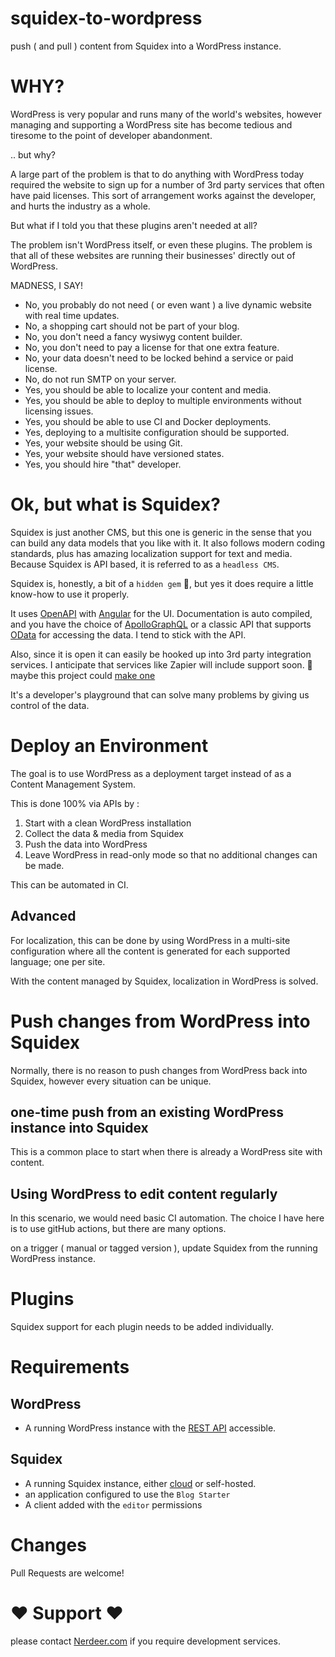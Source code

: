 # squidex-to-wordpress #

push ( and pull ) content from Squidex into a WordPress instance.

# WHY? #

WordPress is very popular and runs many of the world's websites, however managing and supporting a WordPress site has 
become tedious and tiresome to the point of developer abandonment. 

.. but why?

A large part of the problem is that to do anything with WordPress today required the website to sign up for a number of 3rd party services that often have paid licenses. This sort of arrangement works against the developer, and hurts the industry as a whole.

But what if I told you that these plugins aren't needed at all? 

The problem isn't WordPress itself, or even these plugins. The problem is that all of these websites are running their businesses' directly out of WordPress.

MADNESS, I SAY!

* No, you probably do not need ( or even want ) a live dynamic website with real time updates.
* No, a shopping cart should not be part of your blog.
* No, you don't need a fancy wysiwyg content builder.
* No, you don't need to pay a license for that one extra feature.
* No, your data doesn't need to be locked behind a service or paid license.
* No, do not run SMTP on your server.
* Yes, you should be able to localize your content and media.
* Yes, you should be able to deploy to multiple environments without licensing issues.
* Yes, you should be able to use CI and Docker deployments.
* Yes, deploying to a multisite configuration should be supported.
* Yes, your website should be using Git.
* Yes, your website should have versioned states.
* Yes, you should hire "that" developer.


# Ok, but what is Squidex? #

Squidex is just another CMS, but this one is generic in the sense that you can build any data models that you like with it.
It also follows modern coding standards, plus has amazing localization support for text and media.
Because Squidex is API based, it is referred to as a `headless CMS`.

Squidex is, honestly, a bit of a `hidden gem` :gem:, but yes it does require a little know-how to use it properly.

It uses [OpenAPI](https://openai.com/api/) with [Angular](https://angular.dev/) for the UI. Documentation is auto compiled, and you have the choice of [ApolloGraphQL](https://www.apollographql.com/) or a classic API that supports [OData](https://www.odata.org/getting-started/understand-odata-in-6-steps/) for accessing the data. I tend to stick with the API.

Also, since it is open it can easily be hooked up into 3rd party integration services. I anticipate that services like Zapier will include support soon. :thinking: maybe this project could [make one](https://platform.zapier.com/publish/public-integration)

It's a developer's playground that can solve many problems by giving us control of the data.


# Deploy an Environment #

The goal is to use WordPress as a deployment target instead of as a Content Management System.

This is done 100% via APIs by :

1) Start with a clean WordPress installation 
2) Collect the data & media from Squidex 
3) Push the data into WordPress
4) Leave WordPress in read-only mode so that no additional changes can be made.

This can be automated in CI.

## Advanced ##

For localization, this can be done by using WordPress in a multi-site configuration where all the content is generated for each supported language; one per site.

With the content managed by Squidex, localization in WordPress is solved.

# Push changes from WordPress into Squidex #

Normally, there is no reason to push changes from WordPress back into Squidex, however every situation can be unique.

## one-time push from an existing WordPress instance into Squidex ##

This is a common place to start when there is already a WordPress site with content.

## Using WordPress to edit content regularly ##

In this scenario, we would need basic CI automation. 
The choice I have here is to use gitHub actions, but there are many options.

on a trigger ( manual or tagged version ), update Squidex from the running WordPress instance.

# Plugins #

Squidex support for each plugin needs to be added individually. 

# Requirements #

## WordPress ##

* A running WordPress instance with the [REST API](https://developer.wordpress.org/plugins/rest-api-overview/) accessible.

## Squidex ##

* A running Squidex instance, either [cloud](https://squidex.io) or self-hosted.
* an application configured to use the `Blog Starter`
* A client added with the `editor` permissions

# Changes #

Pull Requests are welcome!

# :heart: Support :heart: #

please contact [Nerdeer.com](https://www.nerdeer.com) if you require development services.
